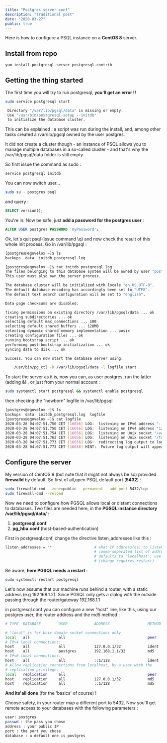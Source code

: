 ```yaml
---
title: "Postgres server conf"
description: "traditional post"
date: "2020-03-27"
public: true
---
```


Here is how to configure a PSQL instance on a **CentOS 8** server.

## Install from repo

```bash
yum install postgresql-server postgresql-contrib
```

## Getting the thing started

The first time you will try to run postgresql, **you'll get an error !!**

```bash
sudo service postgresql start
```

```bash
 Directory "/var/lib/pgsql/data" is missing or empty.
 Use "/usr/bin/postgresql-setup --initdb"
 to initialize the database cluster.
```
This can be explained : a script was run during the install, and, among other tasks created a /var/lib/pgsql owned by the user postgres.

It did not create a cluster though - an instance of PSQL allows you to manage multiple databases in a so-called cluster - and that's why the /var/lib/pgsql/data folder is still empty.

So first issue the command as sudo :
```bash
service postgresql initdb
```

You can now switch user...
```bash
sudo su - postgres psql
```
and query :
```sql
SELECT version();
```
You're in. Now be safe, just **add a password for the postgres user** :

```sql
ALTER USER postgres PASSWORD 'myPassword';
```

Ok, let's quit psql (issue command \q) and now check the result of this whole init process. Go in /var/lib/pgsql :
```bash
[postgres@egovelox ~]$ ls
backups  data  initdb_postgresql.log

[postgres@egovelox ~]$ cat initdb_postgresql.log
The files belonging to this database system will be owned by user "postgres".
This user must also own the server process.

The database cluster will be initialized with locale "en_US.UTF-8".
The default database encoding has accordingly been set to "UTF8".
The default text search configuration will be set to "english".

Data page checksums are disabled.

fixing permissions on existing directory /var/lib/pgsql/data ... ok
creating subdirectories ... ok
selecting default max_connections ... 100
selecting default shared_buffers ... 128MB
selecting dynamic shared memory implementation ... posix
creating configuration files ... ok
running bootstrap script ... ok
performing post-bootstrap initialization ... ok
syncing data to disk ... ok

Success. You can now start the database server using:

    /usr/bin/pg_ctl -D /var/lib/pgsql/data -l logfile start

```

To start the server as it is, now you can, as user postgres, run the latter (adding &) , or just from your normal account :
```bash
sudo systemctl start postgresql && systemctl enable postgresql
```

then checking the "newborn" logfile in /var/lib/pgsql
```bash
[postgres@egovelox ~]$ ls
backups  data  initdb_postgresql.log  logfile
[postgres@egovelox ~]$ cat logfile
2020-03-28 04:07:51.750 CET [16656] LOG:  listening on IPv6 address "::1", port 5432
2020-03-28 04:07:51.750 CET [16656] LOG:  listening on IPv4 address "127.0.0.1", port 5432
2020-03-28 04:07:51.754 CET [16656] LOG:  listening on Unix socket "/var/run/postgresql/.s.PGSQL.5432"
2020-03-28 04:07:51.762 CET [16656] LOG:  listening on Unix socket "/tmp/.s.PGSQL.5432"
2020-03-28 04:07:51.773 CET [16656] LOG:  redirecting log output to logging collector process
2020-03-28 04:07:51.773 CET [16656] HINT:  Future log output will appear in directory "log".
```
## Configure the server

My version of CentOS 8 (but note that it might not always be so) provided **firewalld** by default. So first of all,open PSQL default port (**5432**) : 

```bash
sudo firewalld-cmd --zone=public --permanent --add-port 5432/tcp 
sudo firewall-cmd --reload
```

Now we need to configure how PGSQL allows local or distant connections to databases. Two files are needed here, in the **PGSQL instance directory /var/lib/pgsql/data/** : 

1. **postgresql.conf**
2. **pg_hba.conf** (host-based-authentication)

First in postgresql.conf, change the directive listen_addresses like this :
```bash
listen_addresses = '*'                  # what IP address(es) to listen on;
                                        # comma-separated list of addresses;
                                        # defaults to 'localhost'; use '*' for all
                                        # (change requires restart)
```

Be aware, **here PGSQL needs a restart** : 

```bash
sudo systemctl restart postgresql
```


Let's now assume that our machine runs behind a router, with a static address (e.g 192.168.1.2).
Since PGSQL only gets a dialog with the outside passing through the router/gateway 192.168.1.1

in postgresql.conf you can configure a new "host" line, like this, using our postgres user, the router address and the md5 method : 

```bash
# TYPE  DATABASE        USER            ADDRESS                 METHOD

# "local" is for Unix domain socket connections only
local   all             all                                     peer
# IPv4 local connections:
host    all             all             127.0.0.1/32            ident
host    all             postgres        192.168.1.1/32          md5
# IPv6 local connections:
host    all             all             ::1/128                 ident
# Allow replication connections from localhost, by a user with the
# replication privilege.
local   replication     all                                     peer
host    replication     all             127.0.0.1/32            md5
host    replication     all             ::1/128                 md5
```

**And its'all done** (for the 'basics' of course) ! 

Choose safety, in your router map a different port to 5432. Now you'll get remote access to your databases with the following parameters : 

```bash
user: postgres
passwd : the pass you chose
address : your public IP
port : the port you chose
database : a default one is postgres
```





